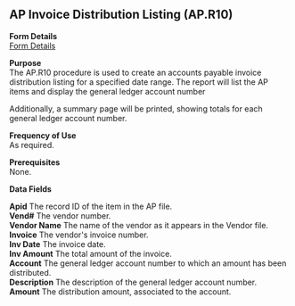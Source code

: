 ##  AP Invoice Distribution Listing (AP.R10)

<PageHeader />

**Form Details**  
[ Form Details ](AP-R10-1/README.md)   

**Purpose**  
The AP.R10 procedure is used to create an accounts payable invoice
distribution listing for a specified date range. The report will list the AP
items and display the general ledger account number  
  
Additionally, a summary page will be printed, showing totals for each general
ledger account number.

**Frequency of Use**  
As required.

**Prerequisites**  
None.

**Data Fields**

**Apid** The record ID of the item in the AP file.  
**Vend#** The vendor number.  
**Vendor Name** The name of the vendor as it appears in the Vendor file.  
**Invoice** The vendor's invoice number.  
**Inv Date** The invoice date.  
**Inv Amount** The total amount of the invoice.  
**Account** The general ledger account number to which an amount has been
distributed.  
**Description** The description of the general ledger account number.  
**Amount** The distribution amount, associated to the account.  
  
<badge text= "Version 8.10.57" vertical="middle" />

<PageFooter />
